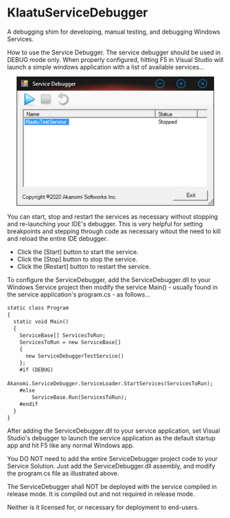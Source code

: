 # KlaatuServiceDebugger
A debugging shim for developing, manual testing, and debugging Windows Services.

How to use the Service Debugger.
The service debugger should be used in DEBUG mode only. When properly configured, hitting F5 in Visual Studio will launch a simple windows application with a list of available services...

<p align="center">
  <img width="460" height="300" src="Documentation/ServiceDebuggerForm.jpg">
</p>

You can start, stop and restart the services as necessary without stopping and re-launching your IDE's debugger. This is very helpful for setting breakpoints and stepping through code as necessary witout the need to kill and reload the entire IDE debugger.

* Click the [Start] button to start the service.
* Click the [Stop] button to stop the service.
* Click the [Restart] button to restart the service.

To configure the ServiceDebugger, add the ServiceDebugger.dll to your Windows Service project then modify the service Main() - usually found in the service application's program.cs - as follows...

	static class Program
	{
      static void Main()
      {
        ServiceBase[] ServicesToRun;
		ServicesToRun = new ServiceBase[]
		{
		  new ServiceDebuggerTestService()
		};
		#if (DEBUG)
   	        Akanomi.ServiceDebugger.ServiceLoader.StartServices(ServicesToRun);
        #else
            ServiceBase.Run(ServicesToRun);
        #endif
      }
	}

After adding the ServiceDebugger.dll to your service application, set Visual Studio's debugger to  launch the service application as the default startup app and hit F5 like any normal Windows app. 

You DO NOT need to add the entire ServiceDebugger project code to your Service Solution. Just add the ServiceDebugger.dll assembly, and modify the program.cs file as illustrated above.

The ServiceDebugger shall NOT be deployed with the service compiled in release mode. It is compiled out and not required in release mode. 

Neither is it licensed for, or necessary for deployment to end-users.
